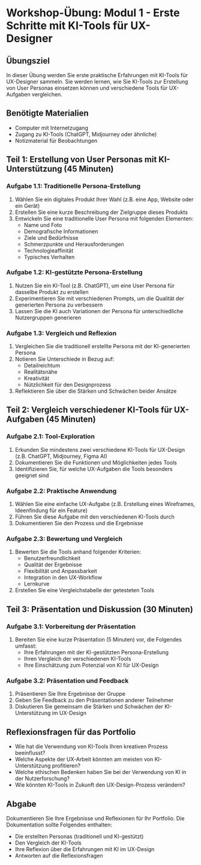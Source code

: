# Workshop-Übung: Modul 1 - Erste Schritte mit KI-Tools für UX-Designer

## Übungsziel
In dieser Übung werden Sie erste praktische Erfahrungen mit KI-Tools für UX-Designer sammeln. Sie werden lernen, wie Sie KI-Tools zur Erstellung von User Personas einsetzen können und verschiedene Tools für UX-Aufgaben vergleichen.

## Benötigte Materialien
- Computer mit Internetzugang
- Zugang zu KI-Tools (ChatGPT, Midjourney oder ähnliche)
- Notizmaterial für Beobachtungen

## Teil 1: Erstellung von User Personas mit KI-Unterstützung (45 Minuten)

### Aufgabe 1.1: Traditionelle Persona-Erstellung
1. Wählen Sie ein digitales Produkt Ihrer Wahl (z.B. eine App, Website oder ein Gerät)
2. Erstellen Sie eine kurze Beschreibung der Zielgruppe dieses Produkts
3. Entwickeln Sie eine traditionelle User Persona mit folgenden Elementen:
   - Name und Foto
   - Demografische Informationen
   - Ziele und Bedürfnisse
   - Schmerzpunkte und Herausforderungen
   - Technologieaffinität
   - Typisches Verhalten

### Aufgabe 1.2: KI-gestützte Persona-Erstellung
1. Nutzen Sie ein KI-Tool (z.B. ChatGPT), um eine User Persona für dasselbe Produkt zu erstellen
2. Experimentieren Sie mit verschiedenen Prompts, um die Qualität der generierten Persona zu verbessern
3. Lassen Sie die KI auch Variationen der Persona für unterschiedliche Nutzergruppen generieren

### Aufgabe 1.3: Vergleich und Reflexion
1. Vergleichen Sie die traditionell erstellte Persona mit der KI-generierten Persona
2. Notieren Sie Unterschiede in Bezug auf:
   - Detailreichtum
   - Realitätsnähe
   - Kreativität
   - Nützlichkeit für den Designprozess
3. Reflektieren Sie über die Stärken und Schwächen beider Ansätze

## Teil 2: Vergleich verschiedener KI-Tools für UX-Aufgaben (45 Minuten)

### Aufgabe 2.1: Tool-Exploration
1. Erkunden Sie mindestens zwei verschiedene KI-Tools für UX-Design (z.B. ChatGPT, Midjourney, Figma AI)
2. Dokumentieren Sie die Funktionen und Möglichkeiten jedes Tools
3. Identifizieren Sie, für welche UX-Aufgaben die Tools besonders geeignet sind

### Aufgabe 2.2: Praktische Anwendung
1. Wählen Sie eine einfache UX-Aufgabe (z.B. Erstellung eines Wireframes, Ideenfindung für ein Feature)
2. Führen Sie diese Aufgabe mit den verschiedenen KI-Tools durch
3. Dokumentieren Sie den Prozess und die Ergebnisse

### Aufgabe 2.3: Bewertung und Vergleich
1. Bewerten Sie die Tools anhand folgender Kriterien:
   - Benutzerfreundlichkeit
   - Qualität der Ergebnisse
   - Flexibilität und Anpassbarkeit
   - Integration in den UX-Workflow
   - Lernkurve
2. Erstellen Sie eine Vergleichstabelle der getesteten Tools

## Teil 3: Präsentation und Diskussion (30 Minuten)

### Aufgabe 3.1: Vorbereitung der Präsentation
1. Bereiten Sie eine kurze Präsentation (5 Minuten) vor, die Folgendes umfasst:
   - Ihre Erfahrungen mit der KI-gestützten Persona-Erstellung
   - Ihren Vergleich der verschiedenen KI-Tools
   - Ihre Einschätzung zum Potenzial von KI für UX-Design

### Aufgabe 3.2: Präsentation und Feedback
1. Präsentieren Sie Ihre Ergebnisse der Gruppe
2. Geben Sie Feedback zu den Präsentationen anderer Teilnehmer
3. Diskutieren Sie gemeinsam die Stärken und Schwächen der KI-Unterstützung im UX-Design

## Reflexionsfragen für das Portfolio
- Wie hat die Verwendung von KI-Tools Ihren kreativen Prozess beeinflusst?
- Welche Aspekte der UX-Arbeit könnten am meisten von KI-Unterstützung profitieren?
- Welche ethischen Bedenken haben Sie bei der Verwendung von KI in der Nutzerforschung?
- Wie könnten KI-Tools in Zukunft den UX-Design-Prozess verändern?

## Abgabe
Dokumentieren Sie Ihre Ergebnisse und Reflexionen für Ihr Portfolio. Die Dokumentation sollte Folgendes enthalten:
- Die erstellten Personas (traditionell und KI-gestützt)
- Den Vergleich der KI-Tools
- Ihre Reflexion über die Erfahrungen mit KI im UX-Design
- Antworten auf die Reflexionsfragen
